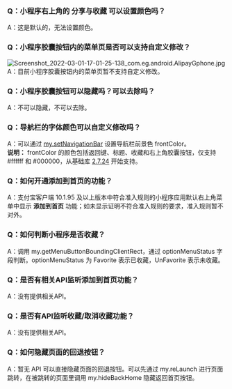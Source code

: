 ### Q：小程序右上角的 分享与收藏 可以设置颜色吗？
A：这是默认的，无法设置颜色。

### Q：小程序胶囊按钮内的菜单页是否可以支持自定义修改？
![Screenshot_2022-03-01-17-01-25-138_com.eg.android.AlipayGphone.jpg](https://cdn.nlark.com/yuque/0/2022/jpeg/179989/1646125456044-f81c2702-8a8a-4daf-adeb-aa2315be7611.jpeg#align=left&display=inline&height=118&margin=%5Bobject%20Object%5D&name=Screenshot_2022-03-01-17-01-25-138_com.eg.android.AlipayGphone.jpg&originHeight=212&originWidth=1080&size=37001&status=done&style=stroke&width=600)<br />
A：目前小程序胶囊按钮内的菜单页暂不支持自定义修改。

### Q：小程序胶囊按钮可以隐藏吗？可以去除吗？
A：不可以隐藏，不可以去除。

### Q：导航栏的字体颜色可以自定义修改吗？ 
A：可以通过 [my.setNavigationBar](https://opendocs.alipay.com/mini/api/xwq8e6) 设置导航栏前景色 frontColor。<br />
**说明：** frontColor 的颜色包括返回键、标题、收藏和右上角胶囊按钮，仅支持 #ffffff 和 #000000，从基础库 [2.7.24](https://opendocs.alipay.com/mini/framework/lib) 开始支持。

### Q：如何开通添加到首页的功能？
A：支付宝客户端 10.1.95 及以上版本中符合准入规则的小程序应用默认右上角菜单中显示 **添加到首页** 功能；如未显示证明不符合准入规则的要求，准入规则暂不对外。

### Q：如何判断小程序是否收藏？
A：调用 my.getMenuButtonBoundingClientRect，通过 optionMenuStatus 字段判断。optionMenuStatus 为 Favorite 表示已收藏，UnFavorite 表示未收藏。

### Q：是否有相关API监听添加到首页功能？
A：没有提供相关API。

### Q：是否有API监听收藏/取消收藏功能？
A：没有提供相关API。

### Q：如何隐藏页面的回退按钮？
A：暂无 API 可以直接隐藏页面的回退按钮。可以先通过 my.reLaunch 进行页面跳转，在被跳转的页面里调用 my.hideBackHome 隐藏返回首页按钮。

